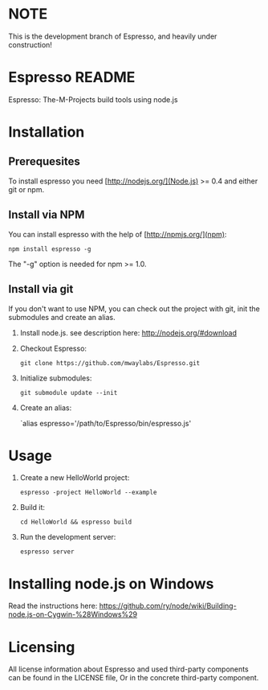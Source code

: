 NOTE
====

This is the development branch of Espresso, and heavily under construction!

Espresso README
===============

Espresso: The-M-Projects build tools using node.js


Installation
============

Prerequesites
-------------

To install espresso you need [http://nodejs.org/](Node.js) >= 0.4 and either git or npm.

Install via NPM
----------------

You can install espresso with the help of [http://npmjs.org/](npm):

    npm install espresso -g

The "-g" option is needed for npm >= 1.0.

Install via git
---------------

If you don't want to use NPM, you can check out the project with git, init the submodules and create an alias.

1. Install node.js. see description here: http://nodejs.org/#download
2. Checkout Espresso:

    `git clone https://github.com/mwaylabs/Espresso.git`

3. Initialize submodules:

    `git submodule update --init`

4. Create an alias:

    `alias espresso='/path/to/Espresso/bin/espresso.js'

Usage
=====

1. Create a new HelloWorld project:
    
    `espresso -project HelloWorld --example`

2. Build it:
    
    `cd HelloWorld && espresso build`

3. Run the development server:

    `espresso server`


Installing node.js on Windows
=============================

Read the instructions here:
https://github.com/ry/node/wiki/Building-node.js-on-Cygwin-%28Windows%29

Licensing
=========

All license information about Espresso and used third-party components can be found in the LICENSE file,
Or in the concrete third-party component.
